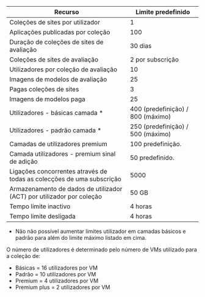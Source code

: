 
|Recurso | Limite predefinido|
|--------------|--------|
|Coleções de sites por utilizador| 1|
|Aplicações publicadas por coleção| 100|
|Duração de coleções de sites de avaliação| 30 dias|
|Coleções de sites de avaliação| 2 por subscrição|
|Utilizadores por coleção de avaliação| 10|
|Imagens de modelos de avaliação| 25|
|Pagas coleções de sites| 3 |
|Imagens de modelos paga| 25|
|Utilizadores - básicas camada *| 400 (predefinição) / 800 (máximo)|
|Utilizadores - padrão camada *| 250 (predefinição) / 500 (máximo)|
|Camadas de utilizadores premium| 100 predefinição.|
|Camada utilizadores - premium sinal de adição | 50 predefinido.|
|Ligações concorrentes através de todas as colecções de uma subscrição| 5000|
|Armazenamento de dados de utilizador (ACT) por utilizador por coleção| 50 GB|
|Tempo limite inactivo| 4 horas|
|Tempo limite desligada| 4 horas|

* Não não possível aumentar limites utilizador em camadas básicos e padrão para além do limite máximo listado em cima. 

O número de utilizadores é determinado pelo número de VMs utilizado para a coleção de:

- Básicas = 16 utilizadores por VM
- Padrão = 10 utilizadores por VM
- Premium = 4 utilizadores por VM
- Premium plus = 2 utilizadores por VM
